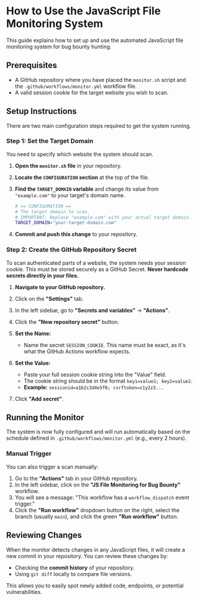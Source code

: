 # How to Use the JavaScript File Monitoring System

This guide explains how to set up and use the automated JavaScript file monitoring system for bug bounty hunting.

## Prerequisites

- A GitHub repository where you have placed the `monitor.sh` script and the `.github/workflows/monitor.yml` workflow file.
- A valid session cookie for the target website you wish to scan.

## Setup Instructions

There are two main configuration steps required to get the system running.

### Step 1: Set the Target Domain

You need to specify which website the system should scan.

1.  **Open the `monitor.sh` file** in your repository.
2.  **Locate the `CONFIGURATION` section** at the top of the file.
3.  **Find the `TARGET_DOMAIN` variable** and change its value from `"example.com"` to your target's domain name.

    ```bash
    # == CONFIGURATION ==
    # The target domain to scan.
    # IMPORTANT: Replace "example.com" with your actual target domain.
    TARGET_DOMAIN="your-target-domain.com"
    ```

4.  **Commit and push this change** to your repository.

### Step 2: Create the GitHub Repository Secret

To scan authenticated parts of a website, the system needs your session cookie. This must be stored securely as a GitHub Secret. **Never hardcode secrets directly in your files.**

1.  **Navigate to your GitHub repository.**
2.  Click on the **"Settings"** tab.
3.  In the left sidebar, go to **"Secrets and variables"** -> **"Actions"**.
4.  Click the **"New repository secret"** button.
5.  **Set the Name:**
    -   Name the secret `SESSION_COOKIE`. This name must be exact, as it's what the GitHub Actions workflow expects.
6.  **Set the Value:**
    -   Paste your full session cookie string into the "Value" field.
    -   The cookie string should be in the format `key1=value1; key2=value2`.
    -   **Example:** `sessionid=a1b2c3d4e5f6; csrftoken=x1y2z3...`

7.  Click **"Add secret"**.

## Running the Monitor

The system is now fully configured and will run automatically based on the schedule defined in `.github/workflows/monitor.yml` (e.g., every 2 hours).

### Manual Trigger

You can also trigger a scan manually:

1.  Go to the **"Actions"** tab in your GitHub repository.
2.  In the left sidebar, click on the **"JS File Monitoring for Bug Bounty"** workflow.
3.  You will see a message: "This workflow has a `workflow_dispatch` event trigger."
4.  Click the **"Run workflow"** dropdown button on the right, select the branch (usually `main`), and click the green **"Run workflow"** button.

## Reviewing Changes

When the monitor detects changes in any JavaScript files, it will create a new commit in your repository. You can review these changes by:

-   Checking the **commit history** of your repository.
-   Using `git diff` locally to compare file versions.

This allows you to easily spot newly added code, endpoints, or potential vulnerabilities.